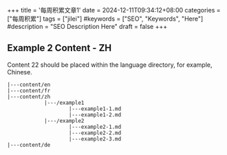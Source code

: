 +++
title = '每周积累文章1'
date = 2024-12-11T09:34:12+08:00
categories = ["每周积累"]
tags = ["jilei"]
#keywords = ["SEO", "Keywords", "Here"]
#description = "SEO Description Here"
draft = false
+++

## Example 2 Content - ZH

Content 22 should be placed within the language directory, for example, Chinese.

```shell
|---content/en
|---content/fr
|---content/zh
			|---/example1
					|---example1-1.md
					|---example1-2.md
			|---/example2
					|---example2-1.md
					|---example2-2.md
					|---example2-3.md
|---content/de
```